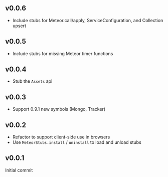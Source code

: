 ## v0.0.6

* Include stubs for Meteor.call/apply, ServiceConfiguration, and Collection upsert


## v0.0.5

* Include stubs for missing Meteor timer functions


## v0.0.4

* Stub the `Assets` api


## v0.0.3

* Support 0.9.1 new symbols (Mongo, Tracker)


## v0.0.2

* Refactor to support client-side use in browsers
* Use `MeteorStubs.install` / `uninstall` to load and unload stubs


## v0.0.1

Initial commit
